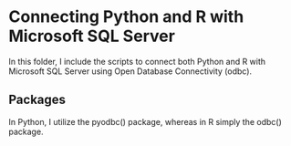 # Connecting Python and R with Microsoft SQL Server

In this folder, I include the scripts to connect both Python and R with Microsoft SQL Server using Open Database Connectivity (odbc). 

## Packages
In Python, I utilize the pyodbc() package, whereas in R simply the odbc() package.
